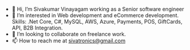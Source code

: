 - 👋 Hi, I’m Sivakumar Vinayagam working as a Senior software engineer
- 👀 I’m interested in Web development and eCommerce development. Skills: .Net Core, C#, MySQL, AWS, Azure, Payments, POS, GiftCards, API, B2B Integration.
- 💞️ I’m looking to collaborate on freelance work.
- 📫 How to reach me at sivatronics@gmail.com

<!---
Sivatronics/Sivatronics is a ✨ special ✨ repository because its `README.md` (this file) appears on your GitHub profile.
You can click the Preview link to take a look at your changes.
--->
